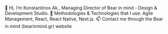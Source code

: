 👋  Hi, I’m Konstantinos Ak., Managing Director of Bear in mind - Design & Development Studio. 
🌱  Methodologies & Technologies that I use: Agile Management, React, React Native, Next.js. 
📫  Contact me through the Bear in mind (bearinmind.gr) website

<!---
haggardon/haggardon is a ✨ special ✨ repository because its `README.md` (this file) appears on your GitHub profile.
You can click the Preview link to take a look at your changes.
--->
